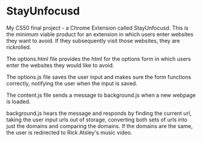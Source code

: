 # StayUnfocusd
My CS50 final project - a Chrome Extension called StayUnfocusd. This is the minimum viable product for an extension in which users enter websites they want to avoid. If they subsequently visit those websites, they are rickrolled.

The options.html file provides the html for the options form in which users enter the websites they would like to avoid.

The options.js file saves the user input and makes sure the form functions correctly, notifying the user when the input is saved.

The content.js file sends a message to background.js when a new webpage is loaded.

background.js hears the message and responds by finding the current url, taking the user input urls out of storage, converting both sets of urls into just the domains and comparing the domains. If the domains are the same, the user is redirected to Rick Atsley's music video.
